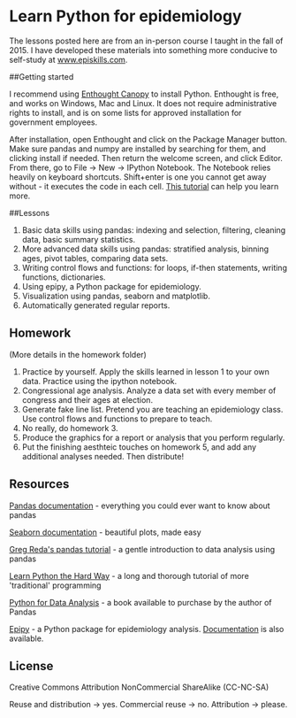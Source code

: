 # Learn Python for epidemiology

The lessons posted here are from an in-person course I taught in the fall of 2015. I have developed these materials into something more conducive to self-study at www.episkills.com.

##Getting started

I recommend using [Enthought Canopy](https://store.enthought.com/) to install Python. Enthought is free, and works on Windows, Mac and Linux. It does not require administrative rights to install, and is on some lists for approved installation for government employees.

After installation, open Enthought and click on the Package Manager button. Make sure pandas and numpy are installed by searching for them, and clicking install if needed. Then return the welcome screen, and click Editor. From there, go to File -> New -> IPython Notebook. The Notebook relies heavily on keyboard shortcuts. Shift+enter is one you cannot get away without - it executes the code in each cell. [This tutorial](http://nbviewer.ipython.org/github/jakevdp/2014_fall_ASTR599/blob/master/notebooks/03_IPython_intro.ipynb) can help you learn more.

##Lessons

1. Basic data skills using pandas: indexing and selection, filtering, cleaning data, basic summary statistics.
2. More advanced data skills using pandas: stratified analysis, binning ages, pivot tables, comparing data sets.
3. Writing control flows and functions: for loops, if-then statements, writing functions, dictionaries.
4. Using epipy, a Python package for epidemiology.
5. Visualization using pandas, seaborn and matplotlib.
6. Automatically generated regular reports.

## Homework

(More details in the homework folder)

1. Practice by yourself. Apply the skills learned in lesson 1 to your own data. Practice using the ipython notebook.
2. Congressional age analysis. Analyze a data set with every member of congress and their ages at election.
3. Generate fake line list. Pretend you are teaching an epidemiology class. Use control flows and functions to prepare to teach.
4. No really, do homework 3.
5. Produce the graphics for a report or analysis that you perform regularly.
6. Put the finishing aesthteic touches on homework 5, and add any additional analyses needed. Then distribute!

## Resources

[Pandas documentation](http://pandas.pydata.org/pandas-docs/version/0.17.0/) - everything you could ever want to know about pandas

[Seaborn documentation](http://stanford.edu/~mwaskom/software/seaborn/) -  beautiful plots, made easy

[Greg Reda's pandas tutorial](http://www.gregreda.com/2013/10/26/intro-to-pandas-data-structures/) - a gentle introduction to data analysis using pandas

[Learn Python the Hard Way](http://learnpythonthehardway.org/book/) - a long and thorough tutorial of more 'traditional' programming

[Python for Data Analysis](http://shop.oreilly.com/product/0636920023784.do) - a book available to purchase by the author of Pandas

[Epipy](http://github.com/cmrivers/epipy) - a Python package for epidemiology analysis. [Documentation](http://cmrivers.github.io/epipy/) is also available.

## License

Creative Commons Attribution NonCommercial ShareAlike (CC-NC-SA)

Reuse and distribution -> yes. Commercial reuse -> no. Attribution -> please.
